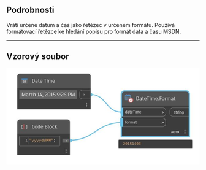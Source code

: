 ## Podrobnosti
Vrátí určené datum a čas jako řetězec v určeném formátu. Používá formátovací řetězce ke hledání popisu pro formát data a času MSDN.
___
## Vzorový soubor

![Format](./DSCore.DateTime.Format_img.jpg)

